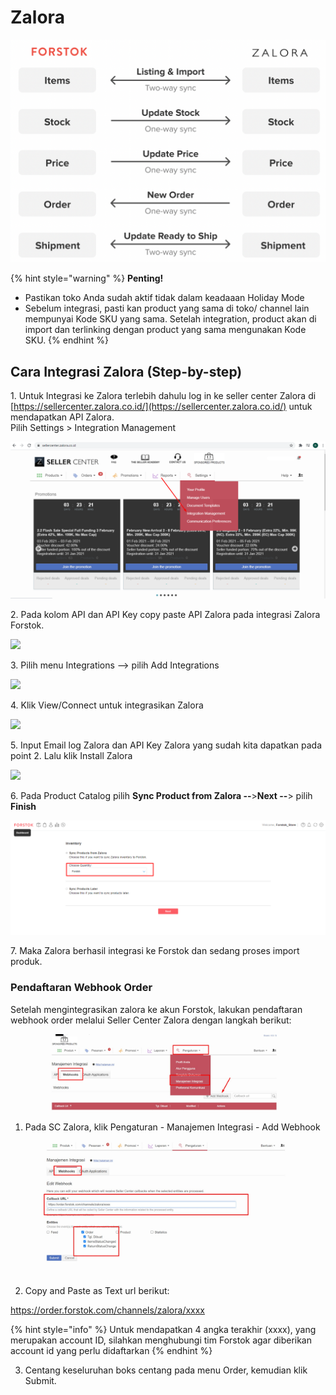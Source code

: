 # Zalora

![](../../.gitbook/assets/screen-shot-2021-05-31-at-1.13.01-pm.png)

{% hint style="warning" %}
**Penting!** &#x20;

* Pastikan toko Anda sudah aktif tidak dalam keadaaan Holiday Mode
* Sebelum integrasi, pasti kan product yang sama di toko/ channel lain mempunyai Kode SKU yang sama. Setelah integration, product akan di import dan terlinking dengan product yang sama mengunakan Kode SKU.
{% endhint %}



## Cara Integrasi Zalora (Step-by-step)

1\. Untuk Integrasi ke Zalora terlebih dahulu log in ke seller center Zalora di [https://sellercenter.zalora.co.id/](https://sellercenter.zalora.co.id/) untuk mendapatkan API Zalora.\
Pilih Settings > Integration Management

![](<../../.gitbook/assets/image (206).png>)

2\. Pada kolom API dan API Key copy paste API Zalora pada integrasi Zalora Forstok.

![](https://s3.amazonaws.com/cdn.freshdesk.com/data/helpdesk/attachments/production/48083377573/original/obOk93Wne9EGacURGzoXJck-DfSGO6KsqA.png?1611654341)

3\. Pilih menu Integrations --> pilih Add Integrations

![](https://s3.amazonaws.com/cdn.freshdesk.com/data/helpdesk/attachments/production/48062574882/original/BdIDq-WRz6e8oEZ9NQnU1Uj6VFDxR3Meuw.png?1601815709)

4\. Klik View/Connect untuk integrasikan Zalora

![](https://s3.amazonaws.com/cdn.freshdesk.com/data/helpdesk/attachments/production/48064002742/original/GLjyBNBUDWljjGbHVEwCWzmNmbbKPtaFXg.png?1602444620)

5\. Input Email log Zalora dan API Key Zalora yang sudah kita dapatkan pada point 2. Lalu klik Install Zalora

![](https://s3.amazonaws.com/cdn.freshdesk.com/data/helpdesk/attachments/production/48083378641/original/5cjmEKMS4fUzFy1kmzwReahG5x5SC3yZrg.png?1611654590)

6\. Pada Product Catalog pilih **Sync Product from Zalora --**>**Next --**> pilih **Finish**

![](<../../.gitbook/assets/image (374).png>)

7\. Maka Zalora berhasil integrasi ke Forstok dan sedang proses import produk.&#x20;

### Pendaftaran Webhook Order

Setelah mengintegrasikan zalora ke akun Forstok, lakukan pendaftaran webhook order melalui Seller Center Zalora dengan langkah berikut:

<figure><img src="../../.gitbook/assets/image (89).png" alt=""><figcaption></figcaption></figure>

1. Pada SC Zalora, klik Pengaturan - Manajemen Integrasi - Add Webhook

<figure><img src="../../.gitbook/assets/image (5).png" alt=""><figcaption></figcaption></figure>

2. Copy and Paste as Text url berikut:

https://order.forstok.com/channels/zalora/xxxx

{% hint style="info" %}
Untuk mendapatkan 4 angka terakhir (xxxx), yang merupakan account ID, silahkan menghubungi tim Forstok agar diberikan account id yang perlu didaftarkan
{% endhint %}

3. Centang keseluruhan boks centang pada menu Order, kemudian klik Submit.
